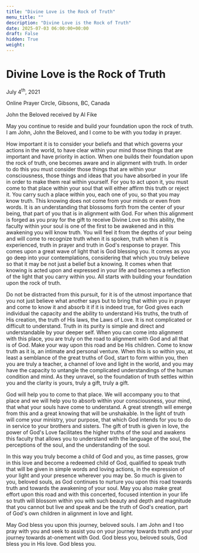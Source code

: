 ```yaml
---
title: "Divine Love is the Rock of Truth"
menu_title: ""
description: "Divine Love is the Rock of Truth"
date: 2025-07-03 06:00:00+00:00
draft: False
hidden: True
weight:
---
```

# Divine Love is the Rock of Truth

July 4<sup>th</sup>, 2021

Online Prayer Circle, Gibsons, BC, Canada

John the Beloved received by Al Fike

May you continue to reside and build your foundation upon the rock of truth. I am John, John the Beloved, and I come to be with you today in prayer.

How important it is to consider your beliefs and that which governs your actions in the world, to have clear within your mind those things that are important and have priority in action. When one builds their foundation upon the rock of truth, one becomes aware and in alignment with truth. In order to do this you must consider those things that are within your consciousness, those things and ideas that you have absorbed in your life in order to make them real within yourself. For you to act upon it, you must come to that place within your soul that will either affirm this truth or reject it. You carry such a place within you, each one of you, so that you may know truth. This knowing does not come from your minds or even from words. It is an understanding that blossoms forth from the center of your being, that part of you that is in alignment with God. For when this alignment is forged as you pray for the gift to receive Divine Love so this ability, the faculty within your soul is one of the first to be awakened and in this awakening you will know truth. You will feel it from the depths of your being and will come to recognize truth when it is spoken, truth when it is experienced, truth in prayer and truth in God's response to prayer. This comes upon a great wave of light that is God blessing you. It comes as you go deep into your contemplations, considering that which you truly believe so that it may be not just a belief but a knowing. It comes when that knowing is acted upon and expressed in your life and becomes a reflection of the light that you carry within you. All starts with building your foundation upon the rock of truth.

Do not be distracted from this pursuit, for it is of the utmost importance that you not just believe what another says but to bring that within you in prayer and come to know it and absorb it if it is indeed true, for God gives each individual the capacity and the ability to understand His truths, the truth of His creation, the truth of His laws, the Laws of Love. It is not complicated or difficult to understand. Truth in its purity is simple and direct and understandable by your deeper self. When you can come into alignment with this place, you are truly on the road to alignment with God and all that is of God. Make your way upon this road and be His children. Come to know truth as it is, an intimate and personal venture. When this is so within you, at least a semblance of the great truths of God, start to form within you, then you are truly a teacher, a channel of love and light in the world, and you may have the capacity to untangle the complicated understandings of the human condition and mind. As they unravel, so the foundation of truth settles within you and the clarity is yours, truly a gift, truly a gift.

God will help you to come to that place. We will accompany you to that place and we will help you to absorb within your consciousness, your mind, that what your souls have come to understand. A great strength will emerge from this and a great knowing that will be unshakable. In the light of truth will come your ministry, your purpose, that which God intends for you to do in service to your brothers and sisters. The gift of truth is given in love, the power of God's Love facilitates the higher truths of the soul and awakens this faculty that allows you to understand with the language of the soul, the perceptions of the soul, and the understanding of the soul.

In this way you truly become a child of God and you, as time passes, grow in this love and become a redeemed child of God, qualified to speak truth that will be given in simple words and loving actions, in the expression of your light and your presence wherever you may be. So much is given to you, beloved souls, as God continues to nurture you upon this road towards truth and towards the awakening of your soul. May you also make great effort upon this road and with this concerted, focused intention in your life so truth will blossom within you with such beauty and depth and magnitude that you cannot but live and speak and be the truth of God's creation, part of God's own children in alignment in love and light.

May God bless you upon this journey, beloved souls. I am John and I too pray with you and seek to assist you on your journey towards truth and your journey towards at-onement with God. God bless you, beloved souls, God bless you in His love. God bless you.
